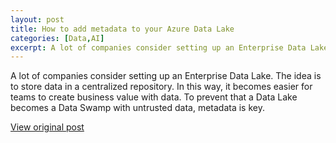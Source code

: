 ```yaml
---
layout: post
title: How to add metadata to your Azure Data Lake 
categories: [Data,AI]
excerpt: A lot of companies consider setting up an Enterprise Data Lake. The idea is to store data in a centralized repository. 
---
```


A lot of companies consider setting up an Enterprise Data Lake. The idea is to store data in a centralized repository. In this way, it becomes easier for teams to create business value with data. To prevent that a Data Lake becomes a Data Swamp with untrusted data, metadata is key.

[View original post](https://towardsdatascience.com/how-to-add-metadata-to-your-azure-data-lake-f8ec2022f50)
